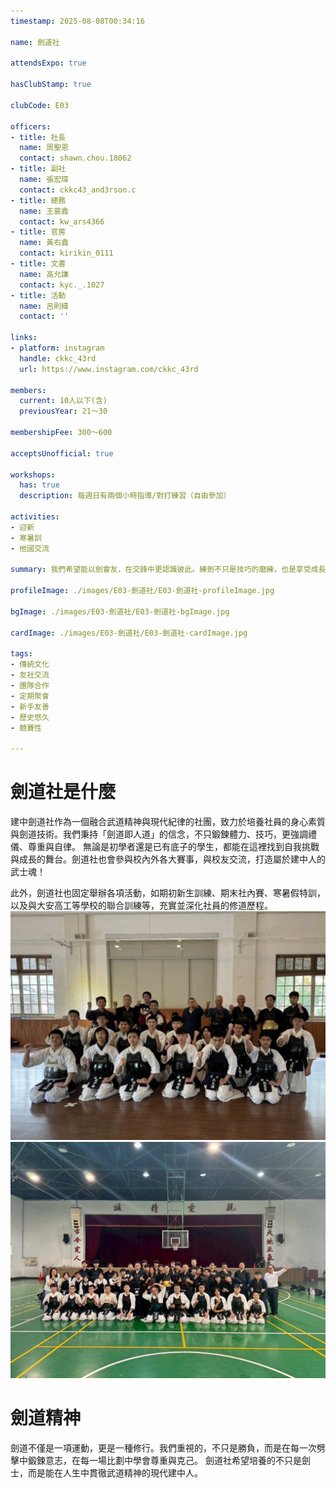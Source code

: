 ```yaml
---
timestamp: 2025-08-08T00:34:16

name: 劍道社

attendsExpo: true

hasClubStamp: true

clubCode: E03

officers:
- title: 社長
  name: 周聖恩
  contact: shawn.chou.18062
- title: 副社
  name: 張宏瑋
  contact: ckkc43_and3rson.c
- title: 總務
  name: 王莀鑫
  contact: kw_ars4366
- title: 官房
  name: 黃右鑫
  contact: kirikin_0111
- title: 文書
  name: 高允謙
  contact: kyc._.1027
- title: 活動
  name: 呂則緯
  contact: ''

links:
- platform: instagram
  handle: ckkc_43rd
  url: https://www.instagram.com/ckkc_43rd

members:
  current: 10人以下(含)
  previousYear: 21～30

membershipFee: 300～600

acceptsUnofficial: true

workshops:
  has: true
  description: 每週日有兩個小時指導/對打練習（自由參加）

activities:
- 迎新
- 寒暑訓
- 他國交流

summary: 我們希望能以劍會友，在交鋒中更認識彼此。練劍不只是技巧的磨練，也是享受成長與刺激的過程。一起體驗劍道的樂趣，流汗，成長。打造屬於我們的練習時光。

profileImage: ./images/E03-劍道社/E03-劍道社-profileImage.jpg

bgImage: ./images/E03-劍道社/E03-劍道社-bgImage.jpg

cardImage: ./images/E03-劍道社/E03-劍道社-cardImage.jpg

tags:
- 傳統文化
- 友社交流
- 團隊合作
- 定期聚會
- 新手友善
- 歷史悠久
- 競賽性

---
```


# 劍道社是什麼
建中劍道社作為一個融合武道精神與現代紀律的社團，致力於培養社員的身心素質與劍道技術。我們秉持「劍道即人道」的信念，不只鍛鍊體力、技巧，更強調禮儀、尊重與自律。
無論是初學者還是已有底子的學生，都能在這裡找到自我挑戰與成長的舞台。劍道社也會參與校內外各大賽事，與校友交流，打造屬於建中人的武士魂！

此外，劍道社也固定舉辦各項活動，如期初新生訓練、期末社內賽、寒暑假特訓，以及與大安高工等學校的聯合訓練等，充實並深化社員的修道歷程。
![寒訓合照](./images/E03-劍道社/E03-劍道社-content-0.jpg)
![香港救恩書院交流合照](./images/E03-劍道社/E03-劍道社-content-1.jpg)

# 劍道精神
劍道不僅是一項運動，更是一種修行。我們重視的，不只是勝負，而是在每一次劈擊中鍛鍊意志，在每一場比劃中學會尊重與克己。
劍道社希望培養的不只是劍士，而是能在人生中貫徹武道精神的現代建中人。
